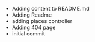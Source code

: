 - Adding content to README.md
- Adding Readme
- adding places controller
- Adding 404 page
- initial commit
